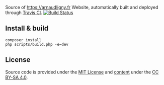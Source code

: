 Source of https://arnaudligny.fr Website, automatically built and deployed through [Travis CI](https://travis-ci.org/Narno/arnaudligny.fr/). [![Build Status](https://travis-ci.org/Narno/arnaudligny.fr.svg?branch=master)](https://travis-ci.org/Narno/arnaudligny.fr)

## Install & build
```
composer install
php scripts/build.php -e=dev
```

## License

Source code is provided under the [MIT License](LICENSE) and [content](content) under the [CC BY-SA 4.0](https://creativecommons.org/licenses/by-sa/4.0/).
